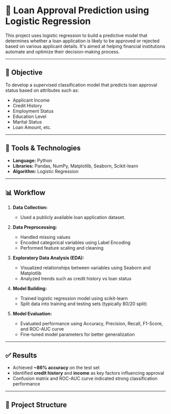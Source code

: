 # 🏦 Loan Approval Prediction using Logistic Regression

This project uses logistic regression to build a predictive model that determines whether a loan application is likely to be approved or rejected based on various applicant details. It's aimed at helping financial institutions automate and optimize their decision-making process.

---

## 📌 Objective

To develop a supervised classification model that predicts loan approval status based on attributes such as:

- Applicant Income
- Credit History
- Employment Status
- Education Level
- Marital Status
- Loan Amount, etc.

---

## 🧰 Tools & Technologies

- **Language:** Python  
- **Libraries:** Pandas, NumPy, Matplotlib, Seaborn, Scikit-learn  
- **Algorithm:** Logistic Regression

---

## 📊 Workflow

1. **Data Collection:**  
   - Used a publicly available loan application dataset.

2. **Data Preprocessing:**  
   - Handled missing values  
   - Encoded categorical variables using Label Encoding  
   - Performed feature scaling and cleaning

3. **Exploratory Data Analysis (EDA):**  
   - Visualized relationships between variables using Seaborn and Matplotlib  
   - Analyzed trends such as credit history vs loan status

4. **Model Building:**  
   - Trained logistic regression model using scikit-learn  
   - Split data into training and testing sets (typically 80/20 split)

5. **Model Evaluation:**  
   - Evaluated performance using Accuracy, Precision, Recall, F1-Score, and ROC-AUC curve  
   - Fine-tuned model parameters for better generalization

---

## ✅ Results

- Achieved **~86% accuracy** on the test set  
- Identified **credit history** and **income** as key factors influencing approval  
- Confusion matrix and ROC-AUC curve indicated strong classification performance

---

## 📂 Project Structure

